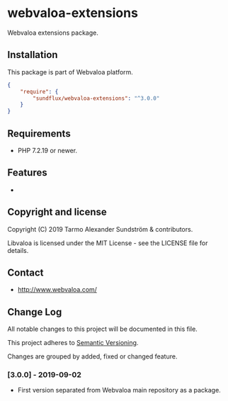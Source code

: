 webvaloa-extensions
========

Webvaloa extensions package.

## Installation

This package is part of Webvaloa platform.

```json
{
    "require": {
        "sundflux/webvaloa-extensions": "^3.0.0"
    }
}
```

## Requirements

- PHP 7.2.19 or newer.

## Features

- 

## Copyright and license

Copyright (C) 2019 Tarmo Alexander Sundström & contributors.

Libvaloa is licensed under the MIT License - see the LICENSE file for details.

## Contact

- http://www.webvaloa.com/

## Change Log
All notable changes to this project will be documented in this file.

This project adheres to [Semantic Versioning](http://semver.org/).

Changes are grouped by added, fixed or changed feature.

### [3.0.0] - 2019-09-02
- First version separated from Webvaloa main repository as a package. 

